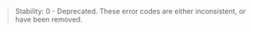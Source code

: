 
> Stability: 0 - Deprecated. These error codes are either inconsistent, or have
> been removed.

<a id="ERR_CANNOT_TRANSFER_OBJECT"></a>
